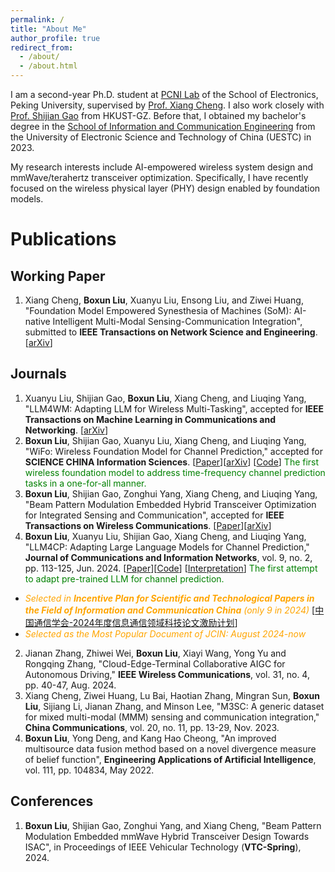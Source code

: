 ```yaml
---
permalink: /
title: "About Me"
author_profile: true
redirect_from: 
  - /about/
  - /about.html
---
```

I am a second-year Ph.D. student at [PCNI Lab](http://pcni.pku.edu.cn/) of the School of Electronics, Peking University, supervised by [Prof. Xiang Cheng](https://ele.pku.edu.cn/info/1023/1063.htm). I also work closely with [Prof. Shijian Gao](https://sites.google.com/view/shijian-gao) from HKUST-GZ. 
Before that, I obtained my bachelor's degree in the [School of Information and Communication Engineering](https://www.sice.uestc.edu.cn/) from the University of Electronic Science and Technology of China (UESTC) in 2023.

My research interests include AI-empowered wireless system design and mmWave/terahertz transceiver optimization. Specifically, I have recently focused on the wireless physical layer (PHY) design enabled by foundation models.

# Publications
## Working Paper
1. Xiang Cheng, **Boxun Liu**, Xuanyu Liu, Ensong Liu, and Ziwei Huang, "Foundation Model Empowered Synesthesia of Machines (SoM): AI-native Intelligent Multi-Modal Sensing-Communication Integration", submitted to **IEEE Transactions on Network Science and Engineering**. [[arXiv](https://arxiv.org/abs/2506.07647)]



## Journals

1. Xuanyu Liu, Shijian Gao, **Boxun Liu**, Xiang Cheng, and Liuqing Yang, "LLM4WM: Adapting LLM for Wireless Multi-Tasking", accepted for **IEEE Transactions on Machine Learning in Communications and Networking**. [[arXiv](https://arxiv.org/abs/2501.12983)]
2. **Boxun Liu**, Shijian Gao, Xuanyu Liu, Xiang Cheng, and Liuqing Yang, "WiFo: Wireless Foundation Model for Channel Prediction," accepted for **SCIENCE CHINA Information Sciences**. [[Paper](https://www.sciengine.com/SCIS/doi/10.1007/s11432-025-4349-0)][[arXiv](https://arxiv.org/pdf/2412.08908)] [[Code](https://github.com/liuboxun/WiFo)] <span style="color:green;">The first wireless foundation model to address time-frequency channel prediction tasks in a one-for-all manner.</span>
3. **Boxun Liu**, Shijian Gao, Zonghui Yang, Xiang Cheng, and Liuqing Yang, "Beam Pattern Modulation Embedded Hybrid Transceiver Optimization for Integrated Sensing and Communication", accepted for **IEEE Transactions on Wireless Communications**. [[Paper](https://ieeexplore.ieee.org/abstract/document/10910064)][[arXiv](https://arxiv.org/abs/2405.09778)]
4. **Boxun Liu**, Xuanyu Liu, Shijian Gao, Xiang Cheng, and Liuqing Yang, "LLM4CP: Adapting Large Language Models for Channel Prediction," **Journal of Communications and Information Networks**, vol. 9, no. 2, pp. 113-125, Jun. 2024. [[Paper](https://ieeexplore.ieee.org/document/10582829)][[Code](https://github.com/liuboxun/LLM4CP)] [[Interpretation](https://mp.weixin.qq.com/s/HRigvdlC1jcfs-NFzSxMow)] <span style="color:green;">The first attempt to adapt pre-trained LLM for channel prediction.</span>
  *  <span style="color:orange;">*Selected in **Incentive Plan for Scientific and Technological Papers in the Field of Information and Communication China** (only 9 in 2024)*</span> [[中国通信学会-2024年度信息通信领域科技论文激励计划](https://www.china-cic.cn/Detail/24/6211/6211)]
  *  <span style="color:orange;">*Selected as the Most Popular Document of JCIN: August 2024-now*</span>
2. Jianan Zhang, Zhiwei Wei, **Boxun Liu**, Xiayi Wang, Yong Yu and Rongqing Zhang, "Cloud-Edge-Terminal Collaborative AIGC for Autonomous Driving," **IEEE Wireless Communications**, vol. 31, no. 4, pp. 40-47, Aug. 2024.
3. Xiang Cheng, Ziwei Huang, Lu Bai, Haotian Zhang, Mingran Sun, **Boxun Liu**, Sijiang Li, Jianan Zhang, and Minson Lee, "M3SC: A generic dataset for mixed multi-modal (MMM) sensing and communication integration," **China Communications**, vol. 20, no. 11, pp. 13-29, Nov. 2023.
4. **Boxun Liu**, Yong Deng, and Kang Hao Cheong, "An improved multisource data fusion method based on a novel divergence measure of belief function", **Engineering Applications of Artificial Intelligence**, vol. 111, pp. 104834, May 2022.
 
## Conferences
1. **Boxun Liu**, Shijian Gao, Zonghui Yang, and Xiang Cheng, "Beam Pattern Modulation Embedded mmWave Hybrid Transceiver Design Towards ISAC", in Proceedings of IEEE Vehicular Technology (**VTC-Spring**), 2024.
